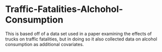 # Traffic-Fatalities-Alchohol-Consumption

This is based off of a data set used in a paper examining the effects of trucks on traffic fatalities, but in doing so it also collected data on alcohol consumption as additional covariates.

